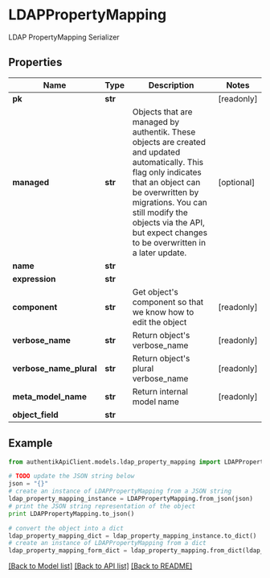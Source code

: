 # LDAPPropertyMapping

LDAP PropertyMapping Serializer

## Properties
Name | Type | Description | Notes
------------ | ------------- | ------------- | -------------
**pk** | **str** |  | [readonly] 
**managed** | **str** | Objects that are managed by authentik. These objects are created and updated automatically. This flag only indicates that an object can be overwritten by migrations. You can still modify the objects via the API, but expect changes to be overwritten in a later update. | [optional] 
**name** | **str** |  | 
**expression** | **str** |  | 
**component** | **str** | Get object&#39;s component so that we know how to edit the object | [readonly] 
**verbose_name** | **str** | Return object&#39;s verbose_name | [readonly] 
**verbose_name_plural** | **str** | Return object&#39;s plural verbose_name | [readonly] 
**meta_model_name** | **str** | Return internal model name | [readonly] 
**object_field** | **str** |  | 

## Example

```python
from authentikApiClient.models.ldap_property_mapping import LDAPPropertyMapping

# TODO update the JSON string below
json = "{}"
# create an instance of LDAPPropertyMapping from a JSON string
ldap_property_mapping_instance = LDAPPropertyMapping.from_json(json)
# print the JSON string representation of the object
print LDAPPropertyMapping.to_json()

# convert the object into a dict
ldap_property_mapping_dict = ldap_property_mapping_instance.to_dict()
# create an instance of LDAPPropertyMapping from a dict
ldap_property_mapping_form_dict = ldap_property_mapping.from_dict(ldap_property_mapping_dict)
```
[[Back to Model list]](../README.md#documentation-for-models) [[Back to API list]](../README.md#documentation-for-api-endpoints) [[Back to README]](../README.md)


